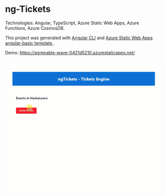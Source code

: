 # ng-Tickets

Technologies: Angular, TypeScript, Azure Static Web Apps, Azure Functions, Azure CosmosDB.

This project was generated with [Angular CLI](https://github.com/angular/angular-cli) and [Azure Static Web Apps angular-basic template ](https://github.com/staticwebdev/angular-basic/generate).

Demo: https://agreeable-wave-0421d5210.azurestaticapps.net/

[![ng-Tickets - Azure SWA - Angular](https://github.com/displaygreat/displaygreat/blob/main/ng-Tickets-Azure-SWA-Angular.gif)](https://youtu.be/2xf3aNm1DAs)
